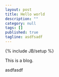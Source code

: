 ```yaml
---
layout: post
title: Hello world
description: ""
category: null
tags: []
published: true
tagline: asdfsadf
---
```

{% include JB/setup %}

This is a blog.


asdfasdf